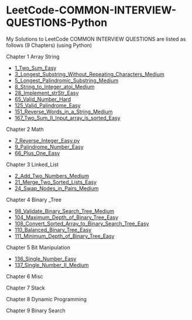 # LeetCode-COMMON-INTERVIEW-QUESTIONS-Python
My Solutions to LeetCode COMMON INTERVIEW QUESTIONS are listed as follows (9 Chapters) (using Python)

Chapter 1 Array String
- [1_Two_Sum_Easy](https://github.com/Mickey0521/LeetCode-COMMON-INTERVIEW-QUESTIONS-Python/blob/main/two_sum.py)
- [3_Longest_Substring_Without_Repeating_Characters_Medium](https://github.com/Mickey0521/LeetCode-COMMON-INTERVIEW-QUESTIONS-Python/blob/main/longest_substring_without_repeating_characters.py)
- [5_Longest_Palindromic_Substring_Medium](https://github.com/Mickey0521/LeetCode-COMMON-INTERVIEW-QUESTIONS-Python/blob/main/longest_palindromic_substring.py)
- [8_String_to_Integer_atoi_Medium](https://github.com/Mickey0521/LeetCode-COMMON-INTERVIEW-QUESTIONS-Python/blob/main/string_to_integer.py)
- [28_Implement_strStr_Easy](https://github.com/Mickey0521/LeetCode-COMMON-INTERVIEW-QUESTIONS-Python/blob/main/implement_strStr.py)
- [65_Valid_Number_Hard](https://github.com/Mickey0521/LeetCode-COMMON-INTERVIEW-QUESTIONS-Python/blob/main/valid_number.py)
- [125_Valid_Palindrome_Easy](https://github.com/Mickey0521/LeetCode-COMMON-INTERVIEW-QUESTIONS-Python/blob/main/valid_palindrome.py)
- [151_Reverse_Words_in_a_String_Medium](https://github.com/Mickey0521/LeetCode-COMMON-INTERVIEW-QUESTIONS-Python/blob/main/reverse_words_in_a_string.py)
- [167_Two_Sum_II_Input_array_is_sorted_Easy](https://github.com/Mickey0521/LeetCode-COMMON-INTERVIEW-QUESTIONS-Python/blob/main/two_sum_II.py)

Chapter 2 Math
- [7_Reverse_Integer_Easy.py](https://github.com/Mickey0521/LeetCode-COMMON-INTERVIEW-QUESTIONS-Python/blob/main/reverse_integer.py)
- [9_Palindrome_Number_Easy](https://github.com/Mickey0521/LeetCode-COMMON-INTERVIEW-QUESTIONS-Python/blob/main/palindrome_number.py)
- [66_Plus_One_Easy](https://github.com/Mickey0521/LeetCode-COMMON-INTERVIEW-QUESTIONS-Python/blob/main/plus_one.py)

Chapter 3 Linked_List
- [2_Add_Two_Numbers_Medium](https://github.com/Mickey0521/LeetCode-COMMON-INTERVIEW-QUESTIONS-Python/blob/main/add_two_numbers.py)
- [21_Merge_Two_Sorted_Lists_Easy](https://github.com/Mickey0521/LeetCode-COMMON-INTERVIEW-QUESTIONS-Python/blob/main/merge_two_sorted_lists.py)
- [24_Swap_Nodes_in_Pairs_Medium](https://github.com/Mickey0521/LeetCode-COMMON-INTERVIEW-QUESTIONS-Python/blob/main/swap_nodes_in_pairs.py)

Chapter 4 Binary _Tree
- [98_Validate_Binary_Search_Tree_Medium](https://github.com/Mickey0521/LeetCode-COMMON-INTERVIEW-QUESTIONS-Python/blob/main/validate_binary_search_tree.py)
- [104_Maximum_Depth_of_Binary_Tree_Easy](https://github.com/Mickey0521/LeetCode-COMMON-INTERVIEW-QUESTIONS-Python/blob/main/maximum_depth_of_binary_tree.py)
- [108_Convert_Sorted_Array_to_Binary_Search_Tree_Easy](https://github.com/Mickey0521/LeetCode-COMMON-INTERVIEW-QUESTIONS-Python/blob/main/convert_sorted_array_to_binary_search_tree.py)
- [110_Balanced_Binary_Tree_Easy](https://github.com/Mickey0521/LeetCode-COMMON-INTERVIEW-QUESTIONS-Python/blob/main/balanced_binary_tree.py)
- [111_Minimum_Depth_of_Binary_Tree_Easy](https://github.com/Mickey0521/LeetCode-COMMON-INTERVIEW-QUESTIONS-Python/blob/main/minimum_depth_of_binary_tree.py)

Chapter 5 Bit Manipulation
- [136_Single_Number_Easy](https://github.com/Mickey0521/LeetCode-COMMON-INTERVIEW-QUESTIONS-Python/blob/main/single_number.py)
- [137_Single_Number_II_Medium](https://github.com/Mickey0521/LeetCode-COMMON-INTERVIEW-QUESTIONS-Python/blob/main/single_number_II.py)

Chapter 6 Misc

Chapter 7 Stack

Chapter 8 Dynamic Programming

Chapter 9 Binary Search
